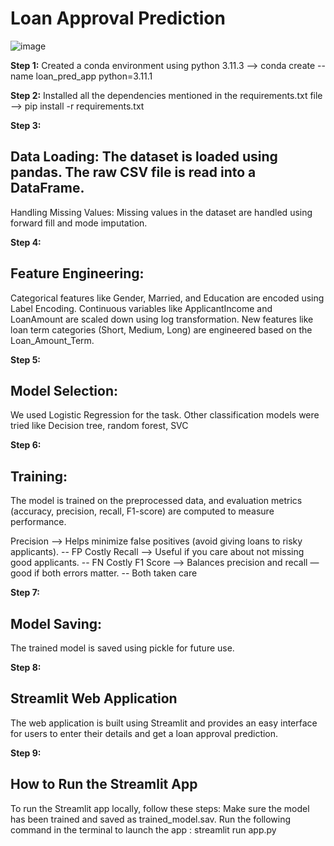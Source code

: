 # Loan Approval Prediction
![image](https://github.com/user-attachments/assets/4815e4d3-5e67-477d-ad7f-aa59ea422b4d)

**Step 1:** Created a conda environment using python 3.11.3 --> conda create --name loan_pred_app python=3.11.1

**Step 2:** Installed all the dependencies mentioned in the requirements.txt file --> pip install -r requirements.txt

**Step 3:** 
## Data Loading: The dataset is loaded using pandas. The raw CSV file is read into a DataFrame.
Handling Missing Values: Missing values in the dataset are handled using forward fill and mode imputation.

**Step 4:** 
## Feature Engineering:
Categorical features like Gender, Married, and Education are encoded using Label Encoding.
Continuous variables like ApplicantIncome and LoanAmount are scaled down using log transformation.
New features like loan term categories (Short, Medium, Long) are engineered based on the Loan_Amount_Term.

**Step 5:**
## Model Selection: 
We used Logistic Regression for the task. Other classification models were tried like Decision tree, random forest, SVC 

**Step 6:** 
## Training: 
The model is trained on the preprocessed data, and evaluation metrics (accuracy, precision, recall, F1-score) are computed to measure performance.

Precision	--> Helps minimize false positives (avoid giving loans to risky applicants). -- FP Costly
Recall    -->	Useful if you care about not missing good applicants. -- FN Costly
F1 Score	--> Balances precision and recall — good if both errors matter. -- Both taken care

**Step 7:** 
## Model Saving: 
The trained model is saved using pickle for future use.

**Step 8:** 
## Streamlit Web Application
The web application is built using Streamlit and provides an easy interface for users to enter their details and get a loan approval prediction.

**Step 9:** 
##  How to Run the Streamlit App
To run the Streamlit app locally, follow these steps:
Make sure the model has been trained and saved as trained_model.sav.
Run the following command in the terminal to launch the app : streamlit run app.py

